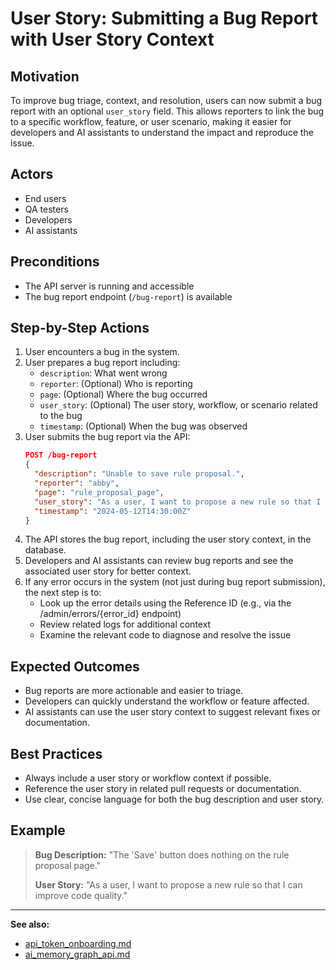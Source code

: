 # User Story: Submitting a Bug Report with User Story Context

## Motivation
To improve bug triage, context, and resolution, users can now submit a bug report with an optional `user_story` field. This allows reporters to link the bug to a specific workflow, feature, or user scenario, making it easier for developers and AI assistants to understand the impact and reproduce the issue.

## Actors
- End users
- QA testers
- Developers
- AI assistants

## Preconditions
- The API server is running and accessible
- The bug report endpoint (`/bug-report`) is available

## Step-by-Step Actions
1. User encounters a bug in the system.
2. User prepares a bug report including:
    - `description`: What went wrong
    - `reporter`: (Optional) Who is reporting
    - `page`: (Optional) Where the bug occurred
    - `user_story`: (Optional) The user story, workflow, or scenario related to the bug
    - `timestamp`: (Optional) When the bug was observed
3. User submits the bug report via the API:
    ```json
    POST /bug-report
    {
      "description": "Unable to save rule proposal.",
      "reporter": "abby",
      "page": "rule_proposal_page",
      "user_story": "As a user, I want to propose a new rule so that I can improve code quality.",
      "timestamp": "2024-05-12T14:30:00Z"
    }
    ```
4. The API stores the bug report, including the user story context, in the database.
5. Developers and AI assistants can review bug reports and see the associated user story for better context.
6. If any error occurs in the system (not just during bug report submission), the next step is to:
    - Look up the error details using the Reference ID (e.g., via the /admin/errors/{error_id} endpoint)
    - Review related logs for additional context
    - Examine the relevant code to diagnose and resolve the issue

## Expected Outcomes
- Bug reports are more actionable and easier to triage.
- Developers can quickly understand the workflow or feature affected.
- AI assistants can use the user story context to suggest relevant fixes or documentation.

## Best Practices
- Always include a user story or workflow context if possible.
- Reference the user story in related pull requests or documentation.
- Use clear, concise language for both the bug description and user story.

## Example
> **Bug Description:** "The 'Save' button does nothing on the rule proposal page."
>
> **User Story:** "As a user, I want to propose a new rule so that I can improve code quality."

---

**See also:**
- [api_token_onboarding.md](api_token_onboarding.md)
- [ai_memory_graph_api.md](ai_memory_graph_api.md) 